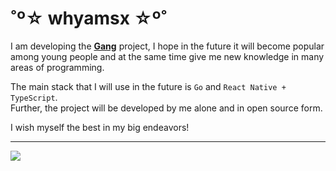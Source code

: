 # ˚º☆ whyamsx ☆º˚

I am developing the [**Gang**](https://github.com/whyamsx/gang) project, I hope in the future it will become popular among young people and at the same time give me new knowledge in many areas of programming.

The main stack that I will use in the future is `Go` and `React Native + TypeScript`. \
Further, the project will be developed by me alone and in open source form.

I wish myself the best in my big endeavors!

---

[![](https://visitcount.itsvg.in/api?id=whyamsx&label=Profile%20Views&color=12&icon=9&pretty=false)](https://visitcount.itsvg.in)
